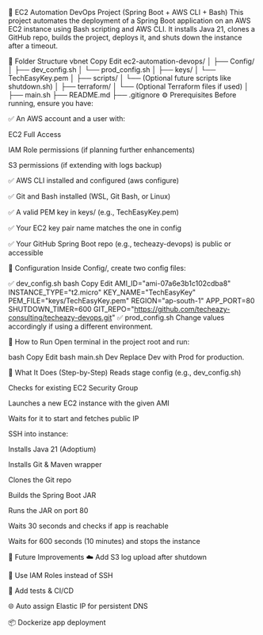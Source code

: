 🚀 EC2 Automation DevOps Project (Spring Boot + AWS CLI + Bash)
This project automates the deployment of a Spring Boot application on an AWS EC2 instance using Bash scripting and AWS CLI. It installs Java 21, clones a GitHub repo, builds the project, deploys it, and shuts down the instance after a timeout.

📁 Folder Structure
vbnet
Copy
Edit
ec2-automation-devops/
│
├── Config/
│   ├── dev_config.sh
│   └── prod_config.sh
│
├── keys/
│   └── TechEasyKey.pem
│
├── scripts/
│   └── (Optional future scripts like shutdown.sh)
│
├── terraform/
│   └── (Optional Terraform files if used)
│
├── main.sh
├── README.md
├── .gitignore
⚙️ Prerequisites
Before running, ensure you have:

✅ An AWS account and a user with:

EC2 Full Access

IAM Role permissions (if planning further enhancements)

S3 permissions (if extending with logs backup)

✅ AWS CLI installed and configured (aws configure)

✅ Git and Bash installed (WSL, Git Bash, or Linux)

✅ A valid PEM key in keys/ (e.g., TechEasyKey.pem)

✅ Your EC2 key pair name matches the one in config

✅ Your GitHub Spring Boot repo (e.g., techeazy-devops) is public or accessible

🔧 Configuration
Inside Config/, create two config files:

✅ dev_config.sh
bash
Copy
Edit
AMI_ID="ami-07a6e3b1c102cdba8"
INSTANCE_TYPE="t2.micro"
KEY_NAME="TechEasyKey"
PEM_FILE="keys/TechEasyKey.pem"
REGION="ap-south-1"
APP_PORT=80
SHUTDOWN_TIMER=600
GIT_REPO="https://github.com/techeazy-consulting/techeazy-devops.git"
✅ prod_config.sh
Change values accordingly if using a different environment.

🏁 How to Run
Open terminal in the project root and run:

bash
Copy
Edit
bash main.sh Dev
Replace Dev with Prod for production.

🧠 What It Does (Step-by-Step)
Reads stage config (e.g., dev_config.sh)

Checks for existing EC2 Security Group

Launches a new EC2 instance with the given AMI

Waits for it to start and fetches public IP

SSH into instance:

Installs Java 21 (Adoptium)

Installs Git & Maven wrapper

Clones the Git repo

Builds the Spring Boot JAR

Runs the JAR on port 80

Waits 30 seconds and checks if app is reachable

Waits for 600 seconds (10 minutes) and stops the instance

📝 Future Improvements
☁️ Add S3 log upload after shutdown

🔐 Use IAM Roles instead of SSH

🧪 Add tests & CI/CD

🌐 Auto assign Elastic IP for persistent DNS

📦 Dockerize app deployment

